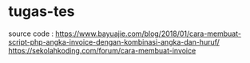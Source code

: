 # tugas-tes

source code : https://www.bayuajie.com/blog/2018/01/cara-membuat-script-php-angka-invoice-dengan-kombinasi-angka-dan-huruf/
https://sekolahkoding.com/forum/cara-membuat-invoice
